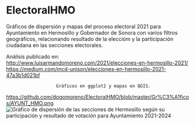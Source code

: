 # ElectoralHMO
Gráficos de dispersión y mapas del proceso electoral 2021 para Ayuntamiento en Hermosillo y Gobernador de Sonora con varios filtros geográficos, relacionando resultado de la eleccióm y la participación ciudadana en las secciones electorales.


Análisis publicado en: http://www.luisarmandomoreno.com/2021/elecciones-en-hermosillo-2021/
                       https://medium.com/mcd-unison/elecciones-en-hermosillo-2021-47a3b1d021bf
                       
                       Gráficos en ggplot2 y mapas en QGIS.

https://github.com/dogomoreno/ElectoralHMO/blob/master/Gr%C3%A1ficos/AYUNT_HMO.png
![Gráfico de dispersión de las secciones de Hermosillo según su participación y resultado de votación para Ayuntamiento 2021-2024](https://github.com/dogomoreno/ElectoralHMO/blob/master/Gr%C3%A1ficos/AYUNT_HMO.png)
